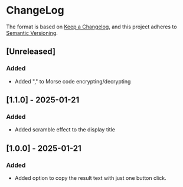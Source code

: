 # ChangeLog
The format is based on [Keep a Changelog](https://keepachangelog.com/en/1.1.0/),
and this project adheres to [Semantic Versioning](https://semver.org/spec/v2.0.0.html).

## [Unreleased]
### Added
- Added "," to Morse code encrypting/decrypting

## [1.1.0] - 2025-01-21
### Added
- Added scramble effect to the display title

## [1.0.0] - 2025-01-21

### Added
- Added option to copy the result text with just one button click.
